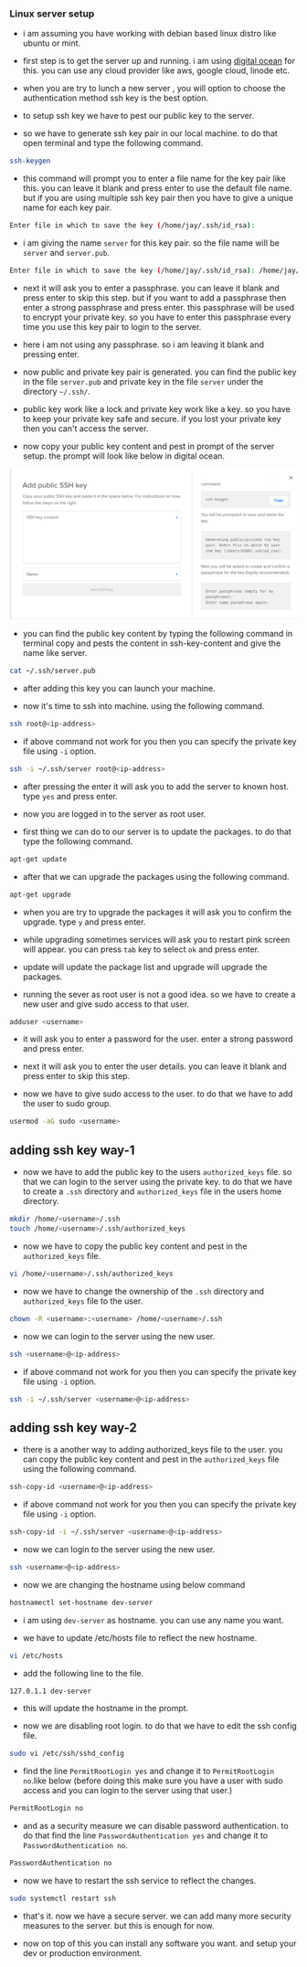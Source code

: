 ### Linux server setup

- i am assuming you have working with debian based linux distro like ubuntu or mint.

- first step is to get the server up and running. i am using [digital ocean](https://www.digitalocean.com/) for this. you can use any cloud provider like aws, google cloud, linode etc.

- when you are try to lunch a new server , you will option to choose the authentication method ssh key is the best option.

- to setup ssh key we have to pest our public key to the server.

- so we have to generate ssh key pair in our local machine. to do that open terminal and type the following command.

```sh
ssh-keygen
```

- this command will prompt you to enter a file name for the key pair like this. you can leave it blank and press enter to use the default file name. but if you are using multiple ssh key pair then you have to give a unique name for each key pair.

```sh
Enter file in which to save the key (/home/jay/.ssh/id_rsa): 
```

- i am giving the name `server` for this key pair. so the file name will be `server` and `server.pub`.

```sh
Enter file in which to save the key (/home/jay/.ssh/id_rsa): /home/jay/.ssh/server
```

- next it will ask you to enter a passphrase. you can leave it blank and press enter to skip this step. but if you want to add a passphrase then enter a strong passphrase and press enter. this passphrase will be used to encrypt your private key. so you have to enter this passphrase every time you use this key pair to login to the server.

- here i am not using any passphrase. so i am leaving it blank and pressing enter.

- now public and private key pair is generated. you can find the public key in the file `server.pub` and private key in the file `server` under the directory `~/.ssh/`.

- public key work like a lock and private key work like a key. so you have to keep your private key safe and secure. if you lost your private key then you can't access the server.

- now copy your public key content and pest in prompt of the server setup. the prompt will look like below in digital ocean.

![ssh-prompt-img](img/ssh-prompt.png)

- you can find the public key content by typing the following command in terminal copy and pests the content in ssh-key-content and give the name like server.

```sh
cat ~/.ssh/server.pub
```
- after adding this key you can launch your machine.

- now it's time to ssh into machine. using the following command.

```sh
ssh root@<ip-address>
```

- if above command not work for you then you can specify the private key file using `-i` option.

```sh
ssh -i ~/.ssh/server root@<ip-address>
```

- after pressing the enter it will ask you to add the server to known host. type `yes` and press enter.

- now you are logged in to the server as root user.

- first thing we can do to our server is to update the packages. to do that type the following command.

```sh
apt-get update
```
- after that we can upgrade the packages using the following command.

```sh
apt-get upgrade
```

- when you are try to upgrade the packages it will ask you to confirm the upgrade. type `y` and press enter.

- while upgrading sometimes services will ask you to restart pink screen will appear. you can press `tab` key to select `ok` and press enter.

- update will update the package list and upgrade will upgrade the packages.

- running the sever as root user is not a good idea. so we have to create a new user and give sudo access to that user.

```sh
adduser <username>
```

- it will ask you to enter a password for the user. enter a strong password and press enter.

- next it will ask you to enter the user details. you can leave it blank and press enter to skip this step.


- now we have to give sudo access to the user. to do that we have to add the user to sudo group.

```sh
usermod -aG sudo <username>
```
## adding ssh key way-1

- now we have to add the public key to the users `authorized_keys` file.
so that we can login to the server using the private key. to do that we have to create a `.ssh` directory and `authorized_keys` file in the users home directory.

```sh
mkdir /home/<username>/.ssh
touch /home/<username>/.ssh/authorized_keys
```

- now we have to copy the public key content and pest in the `authorized_keys` file.

```sh
vi /home/<username>/.ssh/authorized_keys
```

- now we have to change the ownership of the `.ssh` directory and `authorized_keys` file to the user.

```sh
chown -R <username>:<username> /home/<username>/.ssh
```

- now we can login to the server using the new user.

```sh
ssh <username>@<ip-address>
```

- if above command not work for you then you can specify the private key file using `-i` option.

```sh
ssh -i ~/.ssh/server <username>@<ip-address>
```

## adding ssh key way-2

- there is a another way to adding authorized_keys file to the user. you can copy the public key content and pest in the `authorized_keys` file using the following command.

```sh
ssh-copy-id <username>@<ip-address>
```

- if above command not work for you then you can specify the private key file using `-i` option.

```sh
ssh-copy-id -i ~/.ssh/server <username>@<ip-address>
```

- now we can login to the server using the new user.

```sh
ssh <username>@<ip-address>
```

- now we are changing the hostname using below command

```sh
hostnamectl set-hostname dev-server
```

- i am using `dev-server` as hostname. you can use any name you want.

- we have to update /etc/hosts file to reflect the new hostname.

```sh
vi /etc/hosts
```
- add the following line to the file.

```sh
127.0.1.1 dev-server
```

- this will update the hostname in the prompt.

- now we are disabling root login. to do that we have to edit the ssh config file.

```sh
sudo vi /etc/ssh/sshd_config
```

- find the line `PermitRootLogin yes` and change it to `PermitRootLogin no`.like below (before doing this make sure you have a user with sudo access and you can login to the server using that user.)

```sh
PermitRootLogin no
```

- and as a security measure we can disable password authentication. to do that find the line `PasswordAuthentication yes` and change it to `PasswordAuthentication no`.

```sh
PasswordAuthentication no
```

- now we have to restart the ssh service to reflect the changes.

```sh
sudo systemctl restart ssh
```
- that's it. now we have a secure server. we can add many more security measures to the server. but this is enough for now.

- now on top of this you can install any software you want. and setup your dev or production environment.